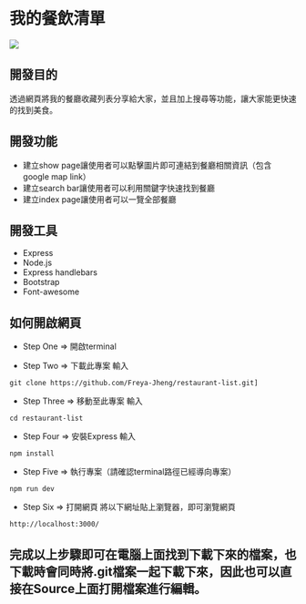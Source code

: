 # 我的餐飲清單
![](https://assets-lighthouse.s3.amazonaws.com/uploads/image/file/5720/restaurants-list-cover.jpg)

## 開發目的
透過網頁將我的餐廳收藏列表分享給大家，並且加上搜尋等功能，讓大家能更快速的找到美食。

## 開發功能

* 建立show page讓使用者可以點擊圖片即可連結到餐廳相關資訊（包含google map link）
* 建立search bar讓使用者可以利用關鍵字快速找到餐廳
* 建立index page讓使用者可以一覽全部餐廳

## 開發工具

* Express
* Node.js
* Express handlebars
* Bootstrap
* Font-awesome

## 如何開啟網頁

* Step One => 開啟terminal

* Step Two => 下載此專案
輸入
```
git clone https://github.com/Freya-Jheng/restaurant-list.git]
```

* Step Three => 移動至此專案
輸入
```
cd restaurant-list
```

* Step Four => 安裝Express
輸入
```
npm install
```

* Step Five => 執行專案（請確認terminal路徑已經導向專案）
```
npm run dev
```

* Step Six => 打開網頁
將以下網址貼上瀏覽器，即可瀏覽網頁
```
http://localhost:3000/
```

## 完成以上步驟即可在電腦上面找到下載下來的檔案，也下載時會同時將.git檔案一起下載下來，因此也可以直接在Source上面打開檔案進行編輯。